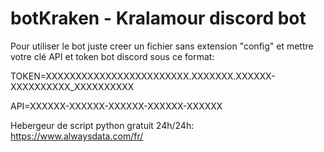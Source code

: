 # botKraken - Kralamour discord bot

Pour utiliser le bot juste creer un fichier sans extension "config"
et mettre votre clé API et token bot discord sous ce format:

TOKEN=XXXXXXXXXXXXXXXXXXXXXXXX.XXXXXXX.XXXXXX-XXXXXXXXXX_XXXXXXXXXX


API=XXXXXX-XXXXXX-XXXXXX-XXXXXX-XXXXXX


Hebergeur de script python gratuit 24h/24h: 
https://www.alwaysdata.com/fr/
